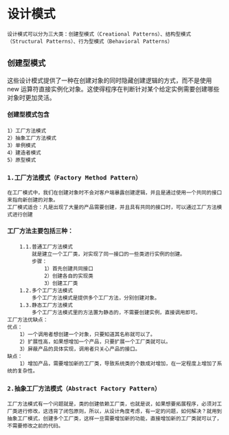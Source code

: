 # 设计模式
    设计模式可以分为三大类：创建型模式（Creational Patterns）、结构型模式（Structural Patterns）、行为型模式（Behavioral Patterns）
## **`创建型模式`**
这些设计模式提供了一种在创建对象的同时隐藏创建逻辑的方式，而不是使用 new 运算符直接实例化对象。这使得程序在判断针对某个给定实例需要创建哪些对象时更加灵活。
#### 创建型模式包含
    1）工厂方法模式
    2）抽象工厂方法模式
    3）单例模式
    4）建造者模式
    5）原型模式
### **`1.工厂方法模式（Factory Method Pattern）`**
    在工厂模式中，我们在创建对象时不会对客户端暴露创建逻辑，并且是通过使用一个共同的接口来指向新创建的对象。
    工厂模式适合：凡是出现了大量的产品需要创建，并且具有共同的接口时，可以通过工厂方法模式进行创建
#### 工厂方法主要包括三种：
        1.1.普通工厂方法模式
            就是建立一个工厂类，对实现了同一接口的一些类进行实例的创建。
            步骤：
                1）首先创建共同接口
                2）创建各自的实现类
                3）创建工厂类
        1.2.多个工厂方法模式
            多个工厂方法模式是提供多个工厂方法，分别创建对象。
        1.3.静态工厂方法模式
            多个工厂方法模式里的方法置为静态的，不需要创建实例，直接调用即可。
    工厂方法优缺点：
    优点：
        1）一个调用者想创建一个对象，只要知道其名称就可以了。
        2）扩展性高，如果想增加一个产品，只要扩展一个工厂类就可以。
        3）屏蔽产品的具体实现，调用者只关心产品的接口。
    缺点：
        1）增加产品，需要增加新的工厂类，导致系统类的个数成对增加，在一定程度上增加了系统的复杂性。

### **`2.抽象工厂方法模式（Abstract Factory Pattern）`**
    工厂方法模式有一个问题就是，类的创建依赖工厂类，也就是说，如果想要拓展程序，必须对工厂类进行修改，这违背了闭包原则，所以，从设计角度考虑，有一定的问题，如何解决？就用到抽象工厂模式，创建多个工厂类，这样一旦需要增加新的功能，直接增加新的工厂类就可以了，不需要修改之前的代码。